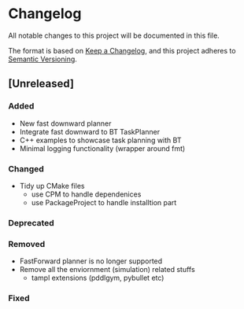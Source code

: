 # Changelog

All notable changes to this project will be documented in this file.

The format is based on [Keep a Changelog](https://keepachangelog.com/en/1.1.0/),
and this project adheres to [Semantic Versioning](https://semver.org/spec/v2.0.0.html).

## [Unreleased]

### Added
- New fast downward planner
- Integrate fast downward to BT TaskPlanner
- C++ examples to showcase task planning with BT
- Minimal logging functionality (wrapper around fmt)

### Changed
- Tidy up CMake files
    - use CPM to handle dependenices
    - use PackageProject to handle installtion part

### Deprecated

### Removed
- FastForward planner is no longer supported
- Remove all the enviornment (simulation) related stuffs
    - tampl extensions (pddlgym, pybullet etc)

### Fixed
